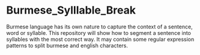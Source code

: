 # Burmese_Sylllable_Break
Burmese language has its own nature to capture the context of a sentence, word or syllable. This repository will show how to segment a sentence into syllables with the most correct way. It may contain some regular expression patterns to split burmese and english characters.

